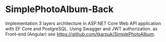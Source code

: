 # SimplePhotoAlbum-Back

Implementation 3 layers architecture in ASP.NET Core Web API application with EF Core and PostgreSQL. Using Swagger and JWT authorization.
as Front-end (Angular) see https://github.com/tkarpuk/SimplePhotoAlbum.
